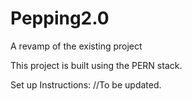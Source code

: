 # Pepping2.0
A revamp of the existing project

This project is built using the PERN stack.

Set up Instructions: //To be updated.
